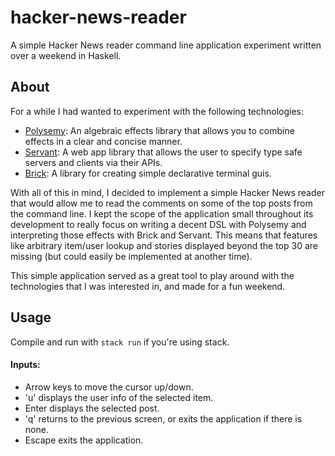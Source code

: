 # hacker-news-reader

A simple Hacker News reader command line application experiment written over a weekend in Haskell.

## About

For a while I had wanted to experiment with the following technologies:
- [Polysemy](https://github.com/polysemy-research/polysemy): An algebraic effects library that allows you to combine effects in a clear and concise manner.
- [Servant](https://docs.servant.dev/en/stable/): A web app library that allows the user to specify type safe servers and clients via their APIs.
- [Brick](https://github.com/jtdaugherty/brick): A library for creating simple declarative terminal guis.

With all of this in mind, I decided to implement a simple Hacker News reader that would allow me to read the comments on some of the top posts from the command line. I kept the scope of the application small throughout its development to really focus on writing a decent DSL with Polysemy and interpreting those effects with Brick and Servant. This means that features like arbitrary item/user lookup and stories displayed beyond the top 30 are missing (but could easily be implemented at another time).

This simple application served as a great tool to play around with the technologies that I was interested in, and made for a fun weekend.

## Usage
Compile and run with `stack run` if you're using stack.

#### Inputs:
- Arrow keys to move the cursor up/down.
- 'u' displays the user info of the selected item.
- Enter displays the selected post.
- 'q' returns to the previous screen, or exits the application if there is none.
- Escape exits the application.
